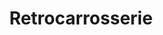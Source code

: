 ---
title: "Retrocarrosserie"
url: /la-salvetat-saint-gilles/retrocarrosserie/
shop: Autowerkstatt
---